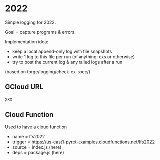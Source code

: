 2022
===

Simple logging for 2022.

Goal = capture programs & errors.

Implementation idea:

- keep a local append-only log with file snapshots
- write 1 log to this file per run (of anything: cxs or otherwise)
- try to post the current log & any failed logs after a run

(based on forge/logging/check-ex-spec/)


## GCloud URL

xxx

## Cloud Function

Used to have a cloud function

- name = lfs2022
- trigger = https://us-east1-pyret-examples.cloudfunctions.net/lfs2022
- source = index.js (here)
- deps = package.js (here)
